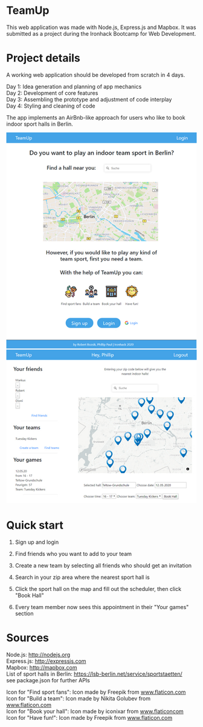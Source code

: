 # TeamUp

This web application was made with Node.js, Express.js and Mapbox. It was submitted as a project during the Ironhack Bootcamp for Web Development.

# Project details

A working web application should be developed from scratch in 4 days.

Day 1: Idea generation and planning of app mechanics\
Day 2: Development of core features\
Day 3: Assembling the prototype and adjustment of code interplay\
Day 4: Styling and cleaning of code

The app implements an AirBnb-like approach for users who like to book indoor sport halls in Berlin.

![Introduction page](https://github.com/phpaul89/teamup/blob/master/public/images/tu_1.jpg)
![User dashboard](https://github.com/phpaul89/teamup/blob/master/public/images/tu_2.jpg)

# Quick start

1. Sign up and login 

2. Find friends who you want to add to your team

3. Create a new team by selecting all friends who should get an invitation

4. Search in your zip area where the nearest sport hall is

5. Click the sport hall on the map and fill out the scheduler, then click "Book Hall"

6. Every team member now sees this appointment in their "Your games" section

# Sources

Node.js: http://nodejs.org \
Express.js: http://expressjs.com \
Mapbox: http://mapbox.com \
List of sport halls in Berlin: https://lsb-berlin.net/service/sportstaetten/ \
see package.json for further APIs

Icon for "Find sport fans": Icon made by Freepik from www.flaticon.com \
Icon for "Build a team": Icon made by Nikita Golubev from www.flaticon.com \
Icon for "Book your hall": Icon made by iconixar from www.flaticoncom \
Icon for "Have fun!": Icon made by Freepik from www.flaticon.com 
